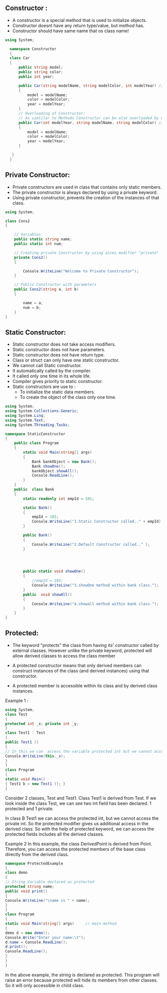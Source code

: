   ## Constructor : 
  * A constructor is a special method that is used to initialize objects.
  * Constructor doesnt have any return type/value, but method has.
  * Constructor should have same name that os class name!
  

  ```C#
  using System;

    namespace Constructor 
    {
    class Car
    {
        public string model;
        public string color;
        public int year;

        public Car(string modelName, string modelColor, int modelYear) //parametrized constructor
        {
            model = modelName;
            color = modelColor;
            year = modelYear;
        }
        // Overloading of Constructor:
        // As simlilar to Methods Constructor can be also overloaded by using reference type!
        public Car(int modelYear, string modelName, string modelColor) //parametrized constructor
        {
            model = modelName;
            color = modelColor;
            year = modelYear;
        }

     }
    }
  ```


 ## Private Constructor:
* Private constructors are used in class that contains only static members. 
* The private constructor is always declared by using a private keyword.
* Using private constructor, prevents the creation of the instances of that class.

```C#
using System;

class Cons2
{

	// Variables
	public static string name;
	public static int num;

	// Creating private Constructor by using acces modifier "private"
	private Cons2()
	{

		Console.WriteLine("Welcome to Private Constructor");
	}

	// Public Constructor with parameters
	public Cons2(string a, int b)
	{

		name = a;
		num = b;
	}
}

```


## Static Constructor:

* Static constructor does not take access modifiers.
* Static constructor does not  have parameters.
* Static constructor does not  have return type.
* Class or struct can only have one static constructor.
* We cannot call Static constructor.
* It automatically called by the compiler.
* It called only one time in its whole life.
* Compiler gives priority to static constructor.
* Static  constructors are use to :
    * To initialize the static data members.
    * To create the object of the class only one time.


```C#
using System;
using System.Collections.Generic;
using System.Linq;
using System.Text;
using System.Threading.Tasks;

namespace StaticConstructor
{
    public class Program
    {
        static void Main(string[] args)
        {
            Bank bankObject = new Bank();
            Bank.showOne();
            bankObject.showAll();
            Console.ReadLine();
        }
    }
    public  class Bank
    {
        static readonly int empId = 101;

        static Bank()
        {
            empId = 102;
            Console.WriteLine("1.Static Constructor called.." + empId);
        }

        public Bank()
        {
            Console.WriteLine("2.Default Constructor called.." );
        }

        


        public static void showOne()
        {
            //empId = 103;
            Console.WriteLine("3.showOne method within bank class.");
        }
        public  void showAll()
        {
            Console.WriteLine("4.showall method within bank class.");
        }
    }
}

```

## Protected:
* The keyword "protects" the class from having its' constructor called by external classes.  However unlike the private keyword, protected will allow derived classes to access the class member
* A protected constructor means that only derived members can construct instances of the class (and derived instances) using that constructor.

* A protected member is accessible within its class and by derived class instances.

Example 1 :


```c#
using System;
class Test
{
protected int _x; private int _y;
}
class Test1 : Test
{
public Test1 ()
{
// In this we can  access the variable protected int but we cannot access private int variable
Console.WriteLine(this._x);
}
}
class Program
{
static void Main()
{ Test1 b = new Test1 (); }
}

```
Consider 2 classes, Test and Test1. Class Test1 is derived from Test. If we look inside the class Test, we can see two int field has been declared. 1 protected and 1 private.

In class B Test1 we can access the protected int, but we cannot access the private int. So the protected modifier gives us additional access in the derived class. So with the help of protected keyword, we can access the protected fields includes all the derived classes.

Example 2
In this example, the class DerivedPoint is derived from Point. Therefore, you can access the protected members of the base class directly from the derived class.

```C#
namespace ProtectedExample
{
class demo
{
// String Variable declared as protected
protected string name;
public void print()
{
Console.WriteLine("\name is " + name);
}
}
class Program
{
static void Main(string[] args)     // main method
{
demo d = new demo();
Console.Write("Enter your name:\t");
d.name = Console.ReadLine();
d.print();
Console.ReadLine();
}
}
}
```
In the above example, the string is declared as protected. This program will raise an error because protected will hide its members from other classes. So it will only accessible in child class.



